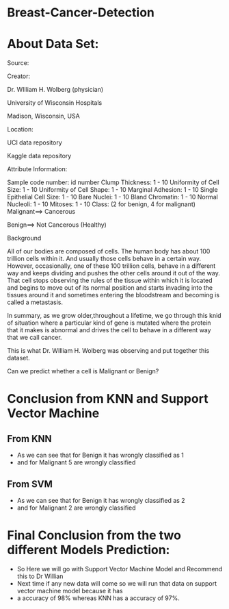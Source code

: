 # Breast-Cancer-Detection

# About Data Set:
Source:

Creator:

Dr. WIlliam H. Wolberg (physician)

University of Wisconsin Hospitals

Madison, Wisconsin, USA

Location:

UCI data repository

Kaggle data repository

Attribute Information:

Sample code number: id number Clump Thickness: 1 - 10 Uniformity of Cell Size: 1 - 10 Uniformity of Cell Shape: 1 - 10 Marginal Adhesion: 1 - 10 Single Epithelial Cell Size: 1 - 10 Bare Nuclei: 1 - 10 Bland Chromatin: 1 - 10 Normal Nucleoli: 1 - 10 Mitoses: 1 - 10 Class: (2 for benign, 4 for malignant) Malignant==> Cancerous

Benign==> Not Cancerous (Healthy)

Background

All of our bodies are composed of cells. The human body has about 100 trillion cells within it. And usually those cells behave in a certain way. However, occasionally, one of these 100 trillion cells, behave in a different way and keeps dividing and pushes the other cells around it out of the way. That cell stops observing the rules of the tissue within which it is located and begins to move out of its normal position and starts invading into the tissues around it and sometimes entering the bloodstream and becoming is called a metastasis.

In summary, as we grow older,throughout a lifetime, we go through this knid of situation where a particular kind of gene is mutated where the protein that it makes is abnormal and drives the cell to behave in a different way that we call cancer.

This is what Dr. WIlliam H. Wolberg was observing and put together this dataset.

Can we predict whether a cell is Malignant or Benign?


# Conclusion from KNN and Support Vector Machine
## From KNN
* As we can see that for Benign it has wrongly classified as 1
* and for Malignant 5 are wrongly classified

## From SVM
* As we can see that for Benign it has wrongly classified as 2
* and for Malignant 2 are wrongly classified

# Final Conclusion from the two different Models Prediction:
* So Here we will go with Support Vector Machine Model and Recommend this to Dr Willian
* Next time if any new data will come so we will run that data on support vector machine model because it has
* a accuracy of 98% whereas KNN has a accuracy of 97%.



